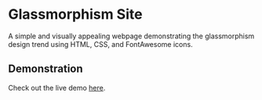 # Glassmorphism Site

A simple and visually appealing webpage demonstrating the glassmorphism design trend using HTML, CSS, and FontAwesome icons.

## Demonstration

Check out the live demo [here](https://glassmorphismsite-justmirr.netlify.app/).
